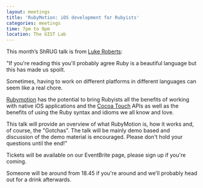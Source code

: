 ```yaml
---
layout: meetings
title: 'RubyMotion: iOS development for Rubyists'
categories: meetings
time: 7pm to 9pm
location: The GIST Lab
---
```


This month’s ShRUG talk is from [Luke Roberts](http://www.luke-roberts.info/):

"If you're reading this you'll probably agree Ruby is a beautiful language but
this has made us spoilt. 

Sometimes, having to work on different platforms in different languages
can seem like a real chore.

[Rubymotion](http://www.rubymotion.com/) has the potential to bring Rubyists all the benefits of
working with native iOS applications and the [Cocoa Touch](https://developer.apple.com/technologies/ios/cocoa-touch.html) APIs as well as
the benefits of using the Ruby syntax and idioms we all know and love.

This talk will provide an overview of what RubyMotion is, how it works
and, of course, the "Gotchas". The talk will be mainly demo based and
discussion of the demo material is encouraged. Please don't hold your
questions until the end!"

Tickets will be available on our EventBrite page, please sign up if you're coming.

Someone will be around from 18.45 if you're around and we'll probably head out for a drink afterwards.
